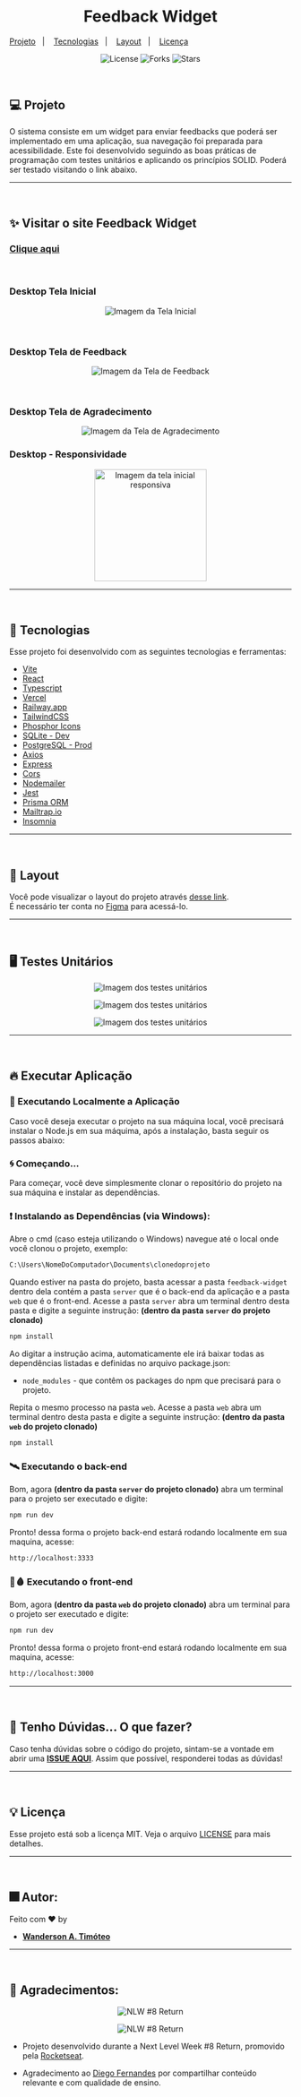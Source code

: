 <h1 align="center">
  Feedback Widget
</h1>

<p align="center">

  <a href="#-projeto">Projeto</a>&nbsp;&nbsp;&nbsp;|&nbsp;&nbsp;&nbsp;
  <a href="#-tecnologias">Tecnologias</a>&nbsp;&nbsp;&nbsp;|&nbsp;&nbsp;&nbsp;
  <a href="#-layout">Layout</a>&nbsp;&nbsp;&nbsp;|&nbsp;&nbsp;&nbsp;
  <a href="#memo-licença">Licença</a>
</p>

<p align="center">
  <img  src="https://img.shields.io/static/v1?label=license&message=MIT&color=15C3D6&labelColor=000000" alt="License">
  <img src="https://img.shields.io/github/forks/Wanderson-A-Timoteo/nlw-heat-origin?label=forks&message=MIT&color=15C3D6&labelColor=000000" alt="Forks">
  <img src="https://img.shields.io/github/stars/Wanderson-A-Timoteo/nlw-heat-origin?label=stars&message=MIT&color=15C3D6&labelColor=000000" alt="Stars">
</p>

<br>

## 💻 Projeto

O sistema consiste em um widget para enviar feedbacks que poderá ser implementado em uma aplicação, sua navegação foi preparada para acessibilidade. Este foi desenvolvido seguindo as boas práticas de programação com testes unitários e aplicando os princípios SOLID. Poderá ser testado visitando o link abaixo.

---
<br>

## ✨ Visitar o site Feedback Widget

### [Clique aqui](https://https://feedback-widget-wanderson-timoteo.vercel.app/)

<br>

### Desktop Tela Inicial

<p align="center">
    <img alt="Imagem da Tela Inicial" title="Tela Inicial" 
    src=".github/desktop-inicial.png" />
</p>

<br>

### Desktop Tela de Feedback

<p align="center">
    <img alt="Imagem da Tela de Feedback" title="Tela de Feedback" 
    src=".github/desktop.png" />
</p>

<br>

### Desktop Tela de Agradecimento

<p align="center">
    <img alt="Imagem da Tela de Agradecimento" title="Tela de Agradecimento" 
    src=".github/desktop-final.png" />
</p>

### Desktop - Responsividade

<p align="center">
    <img width="200" heigth="300" alt="Imagem da tela inicial responsiva" title="Tela Responsiva" 
    src=".github/mobile.png" />
</p>

---
<br>

## 🚀 Tecnologias

Esse projeto foi desenvolvido com as seguintes tecnologias e ferramentas:

- [Vite](https://vitejs.dev/guide/)
- [React](https://pt-br.reactjs.org/)
- [Typescript](https://www.typescriptlang.org/)
- [Vercel](https://vercel.com/)
- [Railway.app](https://railway.app/)
- [TailwindCSS](https://tailwindcss.com/)
- [Phosphor Icons](https://phosphoricons.com/)
- [SQLite - Dev](https://sqlite.org/index.html)
- [PostgreSQL - Prod](https://www.postgresql.org/)
- [Axios](https://axios-http.com/)
- [Express](http://expressjs.com/pt-br/)
- [Cors](https://www.npmjs.com/package/cors)
- [Nodemailer](https://nodemailer.com/about/)
- [Jest](https://jestjs.io/pt-BR/docs/getting-started)
- [Prisma ORM](https://www.prisma.io/)
- [Mailtrap.io](https://mailtrap.io/)
- [Insomnia](https://insomnia.rest/download)

---
<br>

## 🔖 Layout

Você pode visualizar o layout do projeto através [desse link](https://www.figma.com/file/OYWAjxo4NeQLMXnZ6GQYvU/Feedback-Widget-(Community)-(Copy)?node-id=100%3A2114). <br> É necessário ter conta no [Figma](https://figma.com) para acessá-lo.

---
<br>

## 🖥️ Testes Unitários

<p align="center">
    <img  alt="Imagem dos testes unitários" title="Testes Unitários" 
    src=".github/jest-test.PNG" />
</p>

<p align="center">
    <img  alt="Imagem dos testes unitários" title="Testes Unitários" 
    src=".github/jest-test-web.png" />
</p>

<p align="center">
    <img  alt="Imagem dos testes unitários" title="Testes Unitários" 
    src=".github/jest-test-web-2.png" />
</p>

---
<br>

## 🔥 Executar Aplicação

### 🎇 Executando Localmente a Aplicação

Caso você deseja executar o projeto na sua máquina local, você precisará instalar o Node.js em sua máquima, após a instalação, basta seguir os passos abaixo:

### 🌀 Começando...

Para começar, você deve simplesmente clonar o repositório do projeto na sua máquina e instalar as dependências.

### ❗️ Instalando as Dependências (via Windows):

Abre o cmd (caso esteja utilizando o Windows) navegue até o local onde você clonou o projeto, exemplo:

```sh
C:\Users\NomeDoComputador\Documents\clonedoprojeto
```

Quando estiver na pasta do projeto, basta acessar a pasta `feedback-widget` dentro dela contém a pasta `server` que é o back-end da aplicação e a pasta `web` que é o front-end.
Acesse a pasta `server` abra um terminal dentro desta pasta e digite a seguinte instrução: **(dentro da pasta `server` do projeto clonado)**

```sh
npm install
```

Ao digitar a instrução acima, automaticamente ele irá baixar todas as dependências listadas e definidas no arquivo package.json:

- `node_modules` - que contêm os packages do npm que precisará para o projeto.

Repita o mesmo processo na pasta `web`. Acesse a pasta `web` abra um terminal dentro desta pasta e digite a seguinte instrução: **(dentro da pasta `web` do projeto clonado)**

```sh
npm install
```

### 🛰️ Executando o back-end

Bom, agora **(dentro da pasta `server` do projeto clonado)** abra um terminal para o projeto ser executado e digite:

```sh
npm run dev
```

Pronto! dessa forma o projeto back-end estará rodando localmente em sua maquina, acesse:

```sh
http://localhost:3333
```

### 💨🩸 Executando o front-end

Bom, agora **(dentro da pasta `web` do projeto clonado)** abra um terminal para o projeto ser executado e digite:

```sh
npm run dev
```

Pronto! dessa forma o projeto front-end estará rodando localmente em sua maquina, acesse:

```sh
http://localhost:3000
```
---
<br>

## 🚩 Tenho Dúvidas... O que fazer?

Caso tenha dúvidas sobre o código do projeto, sintam-se a vontade em abrir uma **[ISSUE AQUI](https://github.com/Wanderson-A-Timoteo/feedback-widget/issues)**. Assim que possível, responderei todas as dúvidas!

---
<br>

## 💡 Licença

Esse projeto está sob a licença MIT. Veja o arquivo [LICENSE](.github/LICENSE.md) para mais detalhes.

---
<br>

## 🎆 Autor:

Feito com ♥ by

-  [**Wanderson A. Timóteo**](https://wanderson.tk)

---
<br>

## 🤝 Agradecimentos:


<p align="center">
  <img alt="NLW #8 Return" title="NLW #8 Return" src=".github/rocketseat.svg" />
</p>
<p align="center">
  <img alt="NLW #8 Return" title="NLW #8 Return" src=".github/nlw-return.png" />
</p>

- Projeto desenvolvido durante a Next Level Week #8 Return, promovido pela [Rocketseat](https://app.rocketseat.com.br/).

- Agradecimento ao [Diego Fernandes](https://www.linkedin.com/in/diego-schell-fernandes/) por compartilhar conteúdo relevante e com qualidade de ensino.
